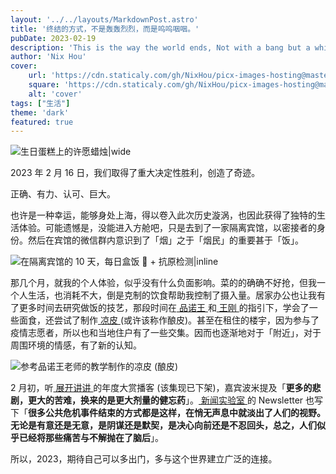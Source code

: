 ```yaml
---
layout: '../../layouts/MarkdownPost.astro'
title: '终结的方式，不是轰轰烈烈，而是呜呜咽咽。'
pubDate: 2023-02-19
description: 'This is the way the world ends, Not with a bang but a whimper.'
author: 'Nix Hou'
cover:
    url: 'https://cdn.staticaly.com/gh/NixHou/picx-images-hosting@master/20230411/Spark.1lq015x2l7s0.webp'
    square: 'https://cdn.staticaly.com/gh/NixHou/picx-images-hosting@master/20230411/Spark.1lq015x2l7s0.webp'
    alt: 'cover'
tags: ["生活"]
theme: 'dark'
featured: true
---
```


![生日蛋糕上的许愿蜡烛|wide](https://cdn.staticaly.com/gh/NixHou/picx-images-hosting@master/20230411/Spark.1lq015x2l7s0.webp)

2023 年 2 月 16 日，我们取得了重大决定性胜利，创造了奇迹。

正确、有力、认可、巨大。

也许是一种幸运，能够身处上海，得以卷入此次历史漩涡，也因此获得了独特的生活体验。可能遗憾是，没能进入方舱吧，只是去到了一家隔离宾馆，以密接者的身份。然后在宾馆的微信群内意识到了「烟」之于「烟民」的重要甚于「饭」。

![在隔离宾馆的 10 天，每日盒饭 🍱 + 抗原检测|inline](https://cdn.staticaly.com/gh/NixHou/picx-images-hosting@master/20230411/MealAndTest.5cdhd1or1hj4.webp)

那几个月，就我的个人体验，似乎没有什么负面影响。菜的的确确不好抢，但我一个人生活，也消耗不大，倒是克制的饮食帮助我控制了摄入量。居家办公也让我有了更多时间去研究做饭的技艺，那段时间在[ 品诺王 ](https://space.bilibili.com/352637817)和[ 王刚 ](https://space.bilibili.com/290526283)的指引下，学会了一些面食，还尝试了制作[ 凉皮 ](https://www.bilibili.com/video/BV1p3411H74t) (或许该称作酿皮)。甚至在租住的楼宇，因为参与了疫情志愿者，所以也和当地住户有了一些交集。因而也逐渐地对于「附近」，对于周围环境的情感，有了新的认知。

![参考品诺王老师的教学制作的凉皮 (酿皮)](https://cdn.staticaly.com/gh/NixHou/picx-images-hosting@master/20230411/LiangPi.42w0xkd1qsao.webp)

2 月初，听[ 展开讲讲 ](https://podcasts.apple.com/cn/podcast/%E5%B1%95%E5%BC%80%E8%AE%B2%E8%AE%B2/id1470561691)的年度大赏播客 (该集现已下架)，嘉宾波米提及「**更多的悲剧，更大的苦难，换来的是更大剂量的健忘药**」。[ 新闻实验室 ](https://newsletter.newslab.info)的 Newsletter 也写下「**很多公共危机事件结束的方式都是这样，在悄无声息中就淡出了人们的视野。无论是有意还是无意，是阴谋还是默契，是决心向前还是不忍回头，总之，人们似乎已经将那些痛苦与不解抛在了脑后**」。

所以，2023，期待自己可以多出门，多与这个世界建立广泛的连接。
